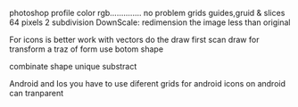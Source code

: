 photoshop
profile color
	rgb.............. no problem 
grids
	guides,gruid & slices
		64 pixels
		2 subdivision
DownScale: redimension the image less than original

For icons is better work with vectors
	do the draw first
	scan draw 
for transform a traz of form use botom shape
	
combinate shape
	unique
	substract


Android and Ios
	you have to use diferent grids for android
	icons on android can tranparent
	
